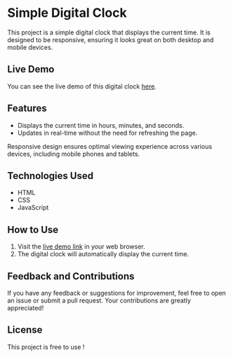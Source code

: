 # Simple Digital Clock

This project is a simple digital clock that displays the current time. It is designed to be responsive, ensuring it looks great on both desktop and mobile devices.

## Live Demo

You can see the live demo of this digital clock [here](https://digital-clock-rho-eight.vercel.app/).

## Features

- Displays the current time in hours, minutes, and seconds.
- Updates in real-time without the need for refreshing the page.

 Responsive design ensures optimal viewing experience across various devices, including mobile phones and tablets.

## Technologies Used

- HTML
- CSS
- JavaScript

## How to Use

1. Visit the [live demo link](https://digital-clock-rho-eight.vercel.app/) in your web browser.
2. The digital clock will automatically display the current time.

## Feedback and Contributions

If you have any feedback or suggestions for improvement, feel free to open an issue or submit a pull request. Your contributions are greatly appreciated!

## License

This project is free to use !
